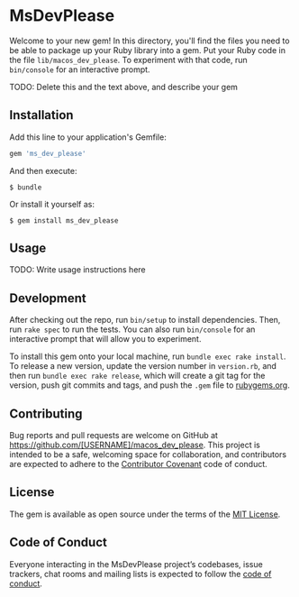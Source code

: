 # MsDevPlease

Welcome to your new gem! In this directory, you'll find the files you need to be able to package up your Ruby library into a gem. Put your Ruby code in the file `lib/macos_dev_please`. To experiment with that code, run `bin/console` for an interactive prompt.

TODO: Delete this and the text above, and describe your gem

## Installation

Add this line to your application's Gemfile:

```ruby
gem 'ms_dev_please'
```

And then execute:

    $ bundle

Or install it yourself as:

    $ gem install ms_dev_please

## Usage

TODO: Write usage instructions here

## Development

After checking out the repo, run `bin/setup` to install dependencies. Then, run `rake spec` to run the tests. You can also run `bin/console` for an interactive prompt that will allow you to experiment.

To install this gem onto your local machine, run `bundle exec rake install`. To release a new version, update the version number in `version.rb`, and then run `bundle exec rake release`, which will create a git tag for the version, push git commits and tags, and push the `.gem` file to [rubygems.org](https://rubygems.org).

## Contributing

Bug reports and pull requests are welcome on GitHub at https://github.com/[USERNAME]/macos_dev_please. This project is intended to be a safe, welcoming space for collaboration, and contributors are expected to adhere to the [Contributor Covenant](http://contributor-covenant.org) code of conduct.

## License

The gem is available as open source under the terms of the [MIT License](https://opensource.org/licenses/MIT).

## Code of Conduct

Everyone interacting in the MsDevPlease project’s codebases, issue trackers, chat rooms and mailing lists is expected to follow the [code of conduct](https://github.com/[USERNAME]/macos_dev_please/blob/master/CODE_OF_CONDUCT.md).
